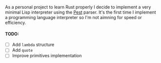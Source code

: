 As a personal project to learn Rust properly I decide to implement a very minimal Lisp interpreter using the [Pest](https://github.com/pest-parser/pest) parser. It's the first time I implement a programming language interpreter so I'm not aimning for speed or efficiency.


#### TODO:
- [ ] Add `lambda` structure 
- [ ] Add `quote`
- [ ] Improve primitives implementation
